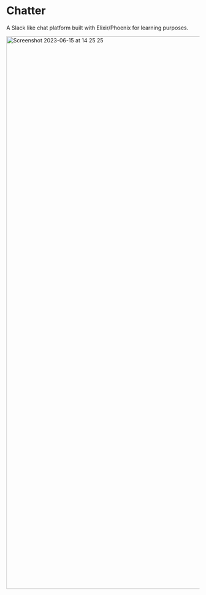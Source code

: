# Chatter

A Slack like chat platform built with Elixir/Phoenix for learning purposes.

<img width="1440" alt="Screenshot 2023-06-15 at 14 25 25" src="https://github.com/sstefoss/chatter/assets/912232/2579640b-86f8-4462-9d0c-3b80746fc05c">
